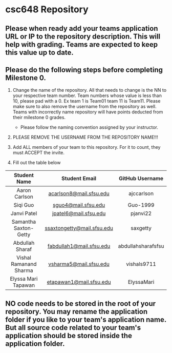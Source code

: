 # csc648 Repository

## Please when ready add your teams application URL or IP to the repository description. This will help with grading. Teams are expected to keep this value up to date.

## Please do the following steps before completing Milestone 0.
1. Change the name of the repository. All that needs to change is the NN to your respective team number. Team numbers whose value is less than 10, please pad with a 0. Ex team 1 is Team01 team 11 is Team11. Please make sure to also remove the username from the repository as well. Teams with incorrectly name repository will have points deducted from their milestone 0 grades.
      - Please follow the naming convention assigned by your instructor.

1. PLEASE REMOVE THE USERNAME FROM THE REPOSITORY NAME!!!

2. Add ALL members of your team to this repository. For it to count, they must ACCEPT the invite.

3. Fill out the table below


| Student Name | Student Email | GitHub Username |
|    :---:     |     :---:     |     :---:       |
| Aaron Carlson      | acarlson8@mail.sfsu.edu               | ajccarlson                 |
| Siqi Guo      | sguo4@mail.sfsu.edu              | Guo-1999                |
| Janvi Patel      |jpatel6@mail.sfsu.edu               | pjanvi22                |
| Samantha Saxton-Getty    | ssaxtongetty@mail.sfsu.edu              |saxgetty                |
| Abdullah Sharaf      |fabdullah1@mail.sfsu.edu               |abdullahsharafsfsu                 |
| Vishal Ramanand Sharma     | vsharma5@mail.sfsu.edu              |vishals9711                 |
| Elyssa Mari Tapawan      | etapawan1@mail.sfsu.edu              | ElyssaMari                |

## NO code needs to be stored in the root of your repository. You may rename the application folder if you like to your team's application name. But all source code related to your team's application should be stored inside the application folder.
